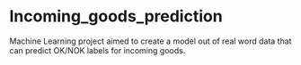 # Incoming_goods_prediction
Machine Learning project aimed to create a model out of real word data that can predict OK/NOK labels for incoming goods.